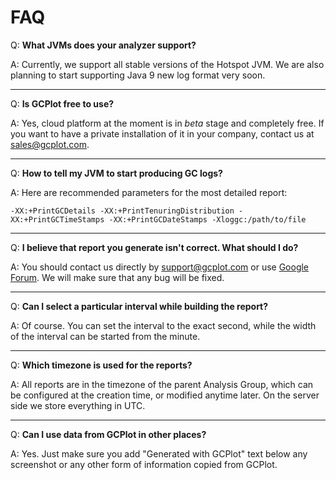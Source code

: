 # FAQ

Q: **What JVMs does your analyzer support?**

A: Currently, we support all stable versions of the Hotspot JVM. We are also planning to start supporting Java 9 new log format very soon.

---

Q: **Is GCPlot free to use?**

A: Yes, cloud platform at the moment is in _beta_ stage and completely free. If you want to have a private installation of it in your company, contact us at [sales@gcplot.com](mailto:sales@gcplot.com).

---

Q: **How to tell my JVM to start producing GC logs?**

A: Here are recommended parameters for the most detailed report:

`-XX:+PrintGCDetails -XX:+PrintTenuringDistribution -XX:+PrintGCTimeStamps -XX:+PrintGCDateStamps -Xloggc:/path/to/file`

---

Q: **I believe that report you generate isn't correct. What should I do?**

A: You should contact us directly by [support@gcplot.com](mailto:support@gcplot.com) or use [Google Forum](https://groups.google.com/forum/#!forum/gcplot). We will make sure that any bug will be fixed.

---

Q: **Can I select a particular interval while building the report?**

A: Of course. You can set the interval to the exact second, while the width of the interval can be started from the minute.

---

Q: **Which timezone is used for the reports?**

A: All reports are in the timezone of the parent Analysis Group, which can be configured at the creation time, or modified anytime later. On the server side we store everything in UTC.

---

Q: **Can I use data from GCPlot in other places?**

A: Yes. Just make sure you add "Generated with GCPlot" text below any screenshot or any other form of information copied from GCPlot.

